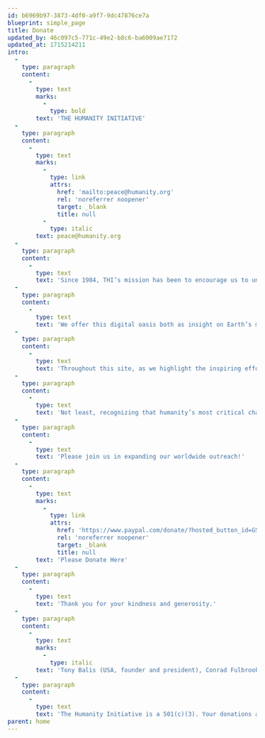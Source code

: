 ```yaml
---
id: b6969b97-3873-4df0-a9f7-9dc47876ce7a
blueprint: simple_page
title: Donate
updated_by: 46c097c5-771c-49e2-b8c6-ba6009ae7172
updated_at: 1715214211
intro:
  -
    type: paragraph
    content:
      -
        type: text
        marks:
          -
            type: bold
        text: 'THE HUMANITY INITIATIVE'
  -
    type: paragraph
    content:
      -
        type: text
        marks:
          -
            type: link
            attrs:
              href: 'mailto:peace@humanity.org'
              rel: 'noreferrer noopener'
              target: _blank
              title: null
          -
            type: italic
        text: peace@humanity.org
  -
    type: paragraph
    content:
      -
        type: text
        text: 'Since 1984, THI’s mission has been to encourage us to understand this planet as our common home. Now, more than ever, we must act on that necessary enlightenment.'
  -
    type: paragraph
    content:
      -
        type: text
        text: 'We offer this digital oasis both as insight on Earth’s major challenges and as inspiration to tune our personal journeys towards helping solve them. Consider this an emergency town meeting for the planet, a crucial conversation with the world.'
  -
    type: paragraph
    content:
      -
        type: text
        text: 'Throughout this site, as we highlight the inspiring efforts of those in the trenches of positive change and at the forefront of civilization, we also champion those who make quieter but equally positive changes every day in every distant neighborhood.'
  -
    type: paragraph
    content:
      -
        type: text
        text: 'Not least, recognizing that humanity’s most critical challenge is to end war, we have designed a blueprint for grass roots peace gatherings across the continents  --  intent, not least, on countering fascism at every turn with resolute and engaging humanism.'
  -
    type: paragraph
    content:
      -
        type: text
        text: 'Please join us in expanding our worldwide outreach!'
  -
    type: paragraph
    content:
      -
        type: text
        marks:
          -
            type: link
            attrs:
              href: 'https://www.paypal.com/donate/?hosted_button_id=GSUQHNBGQUE52'
              rel: 'noreferrer noopener'
              target: _blank
              title: null
        text: 'Please Donate Here'
  -
    type: paragraph
    content:
      -
        type: text
        text: 'Thank you for your kindness and generosity.'
  -
    type: paragraph
    content:
      -
        type: text
        marks:
          -
            type: italic
        text: 'Tony Balis (USA, founder and president), Conrad Fulbrook (England), Kylie Janssens (South Africa), Sheila Kinkade (USA), Shashi Tharoor (India), Jacqueline Wigglesworth (England), Wilford Welch (USA).. '
  -
    type: paragraph
    content:
      -
        type: text
        text: 'The Humanity Initiative is a 501(c)(3). Your donations are fully tax-deductible in the United States.'
parent: home
---
```

